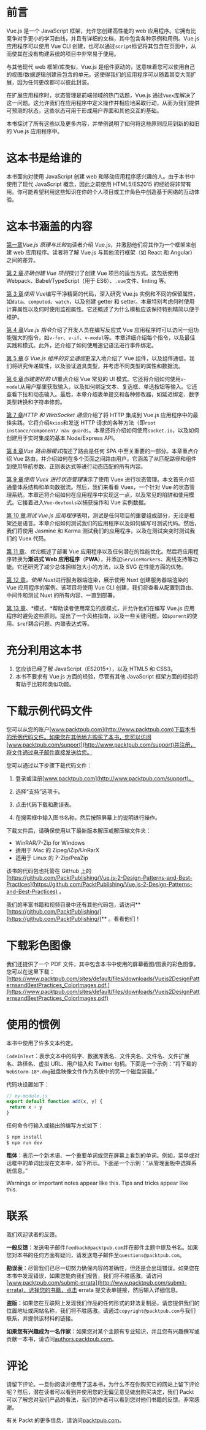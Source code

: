 # 前言

Vue.js 是一个 JavaScript 框架，允许您创建高性能的 web 应用程序。它拥有比竞争对手更小的学习曲线，并且有详细的文档，其中包含各种示例和用例。Vue.js 应用程序可以使用 Vue CLI 创建，也可以通过`script`标记将其包含在页面中，从而使其在没有构建系统的项目中非常易于使用。

与其他现代 web 框架/库类似，Vue.js 是组件驱动的，这意味着您可以使用自己的视图/数据逻辑创建自包含的单元。这使得我们的应用程序可以随着其变大而扩展，因为任何更改都可以彼此封装。

在扩展应用程序时，状态管理是前端领域的热门话题，Vue.js 通过`Vuex`库解决了这一问题。这允许我们在应用程序中定义操作并相应地采取行动，从而为我们提供可预测的状态，这些状态可用于形成用户界面和其他交互的基础。

本书探讨了所有这些以及更多内容，并举例说明了如何将这些原则应用到新的和旧的 Vue.js 应用程序中。

# 这本书是给谁的

本书面向对使用 JavaScript 创建 web 和移动应用程序感兴趣的人。由于本书中使用了现代 JavaScript 概念，因此之前使用 HTML5/ES2015 的经验将非常有用。你可能希望利用这些知识在你的个人项目或工作角色中创造基于网络的互动体验。

# 这本书涵盖的内容

[第一章](01.html)*Vue.js 原理与比较*向读者介绍 Vue.js，并激励他们将其作为一个框架来创建 web 应用程序。读者将了解 Vue.js 与其他流行框架（如 React 和 Angular）之间的差异。

[第 2 章](02.html)*正确创建 Vue 项目*探讨了创建 Vue 项目的适当方式。这包括使用 Webpack、Babel/TypeScript（用于 ES6）、`.vue`文件、linting 等。

[第 3 章](03.html)*使用 Vue*编写干净精简的代码，深入研究 Vue.js 实例和不同的保留属性，如`data`、`computed`、`watch`，以及创建 getter 和 setter。本章特别考虑何时使用计算属性以及何时使用监视属性。它还概述了为什么模板应该保持特别精简以便于维护。

[第 4 章](04.html)*Vue.js 指令*介绍了开发人员在编写反应式 Vue 应用程序时可以访问一组功能强大的指令，如`v-for`、`v-if`、`v-model`等。本章详细介绍每个指令，以及最佳实践和模式。此外，还介绍了如何使用速记语法进行事件绑定。

[第 5 章](05.html)*与 Vue.js 组件的安全通信*更深入地介绍了 Vue 组件，以及组件通信。我们将研究传递属性，以及验证道具类型，并考虑不同类型的属性和数据流。

[第 6 章](06.html)*创建更好的 UI*重点介绍 Vue 常见的 UI 模式。它还将介绍如何使用`v-model`从用户那里获取输入，以及如何绑定文本、复选框、单选按钮等输入。它还查看下拉和动态输入。最后，本章介绍表单提交和各种修改器，如延迟绑定、数字类型转换和字符串修剪。

[第 7 章](07.html)*HTTP 和 WebSocket 通信*介绍了将 HTTP 集成到 Vue.js 应用程序中的最佳实践。它将介绍`Axios`和发送 HTTP 请求的各种方法（即`root instance/component/ nav guards`。本章还将介绍如何使用`socket.io`，以及如何创建用于实时集成的基本 Node/Express API。

[第 8 章](08.html)*Vue 路由器模式*描述了路由是任何 SPA 中至关重要的一部分。本章重点介绍 Vue 路由，并介绍如何在多个页面之间路由用户。它涵盖了从匹配路径和组件到使用导航参数、正则表达式等进行动态匹配的所有内容。

[第 9 章](09.html)*使用 Vuex 进行状态管理*演示了使用 Vuex 进行状态管理。本文首先介绍通量体系结构和单向数据流。然后，我们来看看 Vuex，一个针对 Vue 的状态管理系统。本章还将介绍如何在应用程序中实现这一点，以及常见的陷阱和使用模式。它接着进入`Vue-devtools`以捕获操作和 Vue 实例数据。

[第 10 章](10.html)*测试 Vue.js 应用程序*表明，测试是任何项目的重要组成部分，无论是框架还是语言。本章介绍如何测试我们的应用程序以及如何编写可测试代码。然后，我们将使用 Jasmine 和 Karma 测试我们的应用程序，以及在测试突变时测试我们的 Vuex 代码。

[第 11 章](11.html)、*优化*概述了部署 Vue 应用程序以及任何潜在的性能优化。然后将应用程序转换为**渐进式 Web 应用程序**（**PWA**），并添加`ServiceWorkers`、离线支持等功能。它还研究了减少总体捆绑包大小的方法，以及 SVG 在性能方面的优势。

[第 12 章](12.html)，*使用 Nuxt*进行服务器端渲染，展示使用 Nuxt 创建服务器端渲染的 Vue 应用程序的案例。该项目将使用 Vue CLI 创建，我们将查看从配置到路由、中间件和测试 Nuxt 的所有内容，一直到部署。

[第 13 章](13.html)、*模式、*帮助读者使用常见的反模式，并允许他们在编写 Vue.js 应用程序时避免这些原则。提出了一个风格指南，以及一些关键问题，如`$parent`的使用、`$ref`耦合问题、内联表达式等。

# 充分利用这本书

1.  您应该已经了解 JavaScript（ES2015+），以及 HTML5 和 CSS3。
2.  本书不要求有 Vue.js 方面的经验，尽管有其他 JavaScript 框架方面的经验将有助于比较和类似功能。

# 下载示例代码文件

您可以从您的账户[www.packtpub.com](http://www.packtpub.com)下载本书的示例代码文件。如果您在其他地方购买了本书，您可以访问[www.packtpub.com/support](http://www.packtpub.com/support)并注册，将文件通过电子邮件直接发送给您。

您可以通过以下步骤下载代码文件：

1.  登录或注册[www.packtpub.com](http://www.packtpub.com/support)。
2.  选择“支持”选项卡。

3.  点击代码下载和勘误表。
4.  在搜索框中输入图书名称，然后按照屏幕上的说明进行操作。

下载文件后，请确保使用以下最新版本解压或解压缩文件夹：

*   WinRAR/7-Zip for Windows
*   适用于 Mac 的 Zipeg/iZip/UnRarX
*   适用于 Linux 的 7-Zip/PeaZip

该书的代码包也托管在 GitHub 上的[https://github.com/PacktPublishing/Vue.js-2-Design-Patterns-and-Best-Practices](https://github.com/PacktPublishing/Vue.js-2-Design-Patterns-and-Best-Practices) 。

我们的丰富书籍和视频目录中还有其他代码包，请访问**[https://github.com/PacktPublishing/](https://github.com/PacktPublishing/)** 。看看他们！

# 下载彩色图像

我们还提供了一个 PDF 文件，其中包含本书中使用的屏幕截图/图表的彩色图像。您可以在这里下载：[https://www.packtpub.com/sites/default/files/downloads/Vuejs2DesignPatternsandBestPractices_ColorImages.pdf.](https://www.packtpub.com/sites/default/files/downloads/Vuejs2DesignPatternsandBestPractices_ColorImages.pdf)

# 使用的惯例

本书中使用了许多文本约定。

`CodeInText`：表示文本中的码字、数据库表名、文件夹名、文件名、文件扩展名、路径名、虚拟 URL、用户输入和 Twitter 句柄。下面是一个示例：“将下载的`WebStorm-10*.dmg`磁盘映像文件作为系统中的另一个磁盘装载。”

代码块设置如下：

```js
// my-module.js
export default function add(x, y) {
 return x + y
}
```

任何命令行输入或输出的编写方式如下：

```js
$ npm install
$ npm run dev
```

**粗体**：表示一个新术语、一个重要单词或您在屏幕上看到的单词。例如，菜单或对话框中的单词出现在文本中，如下所示。下面是一个示例：“从管理面板中选择系统信息。”

Warnings or important notes appear like this. Tips and tricks appear like this.

# 联系

我们欢迎读者的反馈。

**一般反馈**：发送电子邮件`feedback@packtpub.com`并在邮件主题中提及书名。如果您对本书的任何方面有疑问，请发送电子邮件至`questions@packtpub.com`。

**勘误表**：尽管我们已尽一切努力确保内容的准确性，但还是会出现错误。如果您在本书中发现错误，如果您能向我们报告，我们将不胜感激。请访问[www.packtpub.com/submit-errata](http://www.packtpub.com/submit-errata)，选择您的书籍，点击 errata 提交表单链接，然后输入详细信息。

**盗版**：如果您在互联网上发现我们作品的任何形式的非法复制品，请您提供我们的位置地址或网站名称，我们将不胜感激。请通过`copyright@packtpub.com`与我们联系，并提供该材料的链接。

**如果您有兴趣成为一名作家**：如果您对某个主题有专业知识，并且您有兴趣撰写或贡献一本书，请访问[authors.packtpub.com](http://authors.packtpub.com/)。

# 评论

请留下评论。一旦你阅读并使用了这本书，为什么不在你购买它的网站上留下评论呢？然后，潜在读者可以看到并使用您的无偏见意见做出购买决定，我们 Packt 可以了解您对我们产品的看法，我们的作者可以看到您对他们书籍的反馈。非常感谢。

有关 Packt 的更多信息，请访问[packtpub.com](https://www.packtpub.com/)。